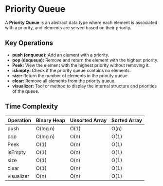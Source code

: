 # Priority Queue

A **Priority Queue** is an abstract data type where each element is associated with a priority, and elements are served based on their priority.

## Key Operations

- **push (enqueue):** Add an element with a priority.
- **pop (dequeue):** Remove and return the element with the highest priority.
- **Peek:** View the element with the highest priority without removing it.
- **isEmpty:** Check if the priority queue contains no elements.
- **size:** Return the number of elements in the priority queue.
- **clear:** Remove all elements from the priority queue.
- **visualizer:** Tool or method to display the internal structure and priorities of the queue.

## Time Complexity

| Operation | Binary Heap | Unsorted Array | Sorted Array|
|-----------|-------------|---------------|-------------|
| push      | O(log n)    | O(1)          | O(n)        |
| pop       | O(log n)    | O(n)          | O(1)        |
| Peek      | O(1)        | O(n)          | O(1)        |
| isEmpty   | O(1)        | O(n)          | O(1)        |
| size      | O(1)        | O(n)          | O(1)        |
| clear     | O(1)        | O(n)          | O(1)        |
| visualizer| O(n)        | O(n)          | O(1)        |